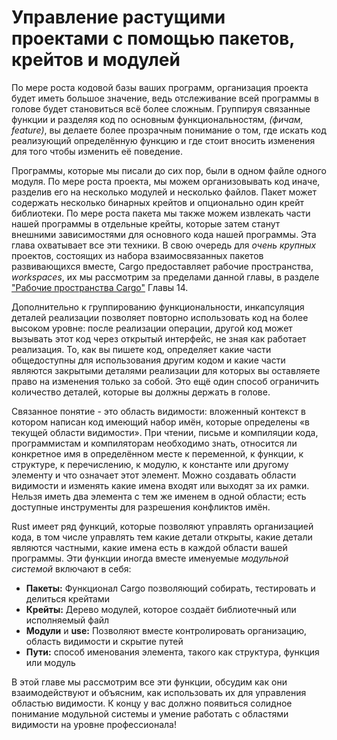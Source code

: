 # Управление растущими проектами с помощью пакетов, крейтов и модулей

По мере роста кодовой базы ваших программ, организация проекта будет иметь большое значение, ведь отслеживание всей программы в голове будет становиться всё более сложным. Группируя связанные функции и разделяя код по основным функциональностям, <em>(фичам, feature)</em>, вы делаете более прозрачным понимание о том, где искать код реализующий определённую функцию и где стоит вносить изменения для того чтобы изменить её поведение.

Программы, которые мы писали до сих пор, были в одном файле одного модуля. По мере роста проекта, мы можем организовывать код иначе, разделив его на несколько модулей и несколько файлов. Пакет может содержать несколько бинарных крейтов и опционально один крейт библиотеки. По мере роста пакета мы также можем извлекать части нашей программы в отдельные крейты, которые затем станут внешними зависимостями для основного кода нашей программы. Эта глава охватывает все эти техники. В свою очередь для <em>очень крупных</em> проектов, состоящих из набора взаимосвязанных пакетов развивающихся вместе, Cargo предоставляет рабочие пространства, <em>workspaces</em>, их мы рассмотрим за пределами данной главы, в разделе ["Рабочие пространства Cargo"][workspaces]<!-- ignore --> Главы 14.

Дополнительно к группированию функциональности, инкапсуляция деталей реализации позволяет повторно использовать код на более высоком уровне: после реализации операции, другой код может вызывать этот код через открытый интерфейс, не зная как работает реализация. То, как вы пишете код, определяет какие части общедоступны для использования другим кодом и какие части являются закрытыми деталями реализации для которых вы оставляете право на изменения только за собой. Это ещё один способ ограничить количество деталей, которые вы должны держать в голове.

Связанное понятие - это область видимости: вложенный контекст в котором написан код имеющий набор имён, которые определены «в текущей области видимости». При чтении, письме и компиляции кода, программистам и компиляторам необходимо знать, относится ли конкретное имя в определённом месте к переменной, к функции, к структуре, к перечислению, к модулю, к константе или другому элементу и что означает этот элемент. Можно создавать области видимости и изменять какие имена входят или выходят за их рамки. Нельзя иметь два элемента с тем же именем в одной области; есть доступные инструменты для разрешения конфликтов имён.

Rust имеет ряд функций, которые позволяют управлять организацией кода, в том числе управлять тем какие детали открыты, какие детали являются частными, какие имена есть в каждой области вашей программы. Эти функции иногда вместе именуемые *модульной системой* включают в себя:

- **Пакеты:** Функционал Cargo позволяющий собирать, тестировать и делиться крейтами
- **Крейты:** Дерево модулей, которое создаёт библиотечный или исполняемый файл
- **Модули** и **use:** Позволяют вместе контролировать организацию, область видимости и скрытие путей
- **Пути:** способ именования элемента, такого как структура, функция или модуль

В этой главе мы рассмотрим все эти функции, обсудим как они взаимодействуют и объясним, как использовать их для управления областью видимости. К концу у вас должно появиться солидное понимание модульной системы и умение работать с областями видимости на уровне профессионала!

[workspaces]: ch14-03-cargo-workspaces.html
